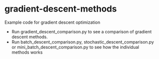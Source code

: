 # gradient-descent-methods
Example code for gradient descent optimization

- Run gradient_descent_comparison.py to see a comparison of gradient descent methods.
- Run batch_descent_comparison.py, stochastic_descent_comparison.py or mini_batch_descent_comparison.py to see how the individual methods works